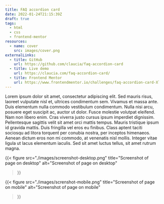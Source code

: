 ```yaml
---
title: FAQ accordion card
date: 2022-01-24T21:15:39Z
draft: true
tags: 
  - html
  - css
  - frontend-mentor
resources:
  - name: cover
    src: images/cover.png
externalLinks:
  - title: GitHub
    url: https://github.com/claucia/faq-accordion-card
  - title: Live demo
    url: https://claucia.com/faq-accordion-card/
  - title: Frontend Mentor
    url: https://www.frontendmentor.io/challenges/faq-accordion-card-XlyjD0Oam
---
```


Lorem ipsum dolor sit amet, consectetur adipiscing elit. Sed mauris risus, laoreet vulputate nisl et, ultrices condimentum sem. Vivamus et massa ante. Duis elementum nulla commodo vestibulum condimentum. Nulla nisi arcu, posuere eget suscipit ac, auctor ut dolor. Fusce molestie volutpat eleifend. Nam non libero enim. Cras viverra justo cursus ipsum imperdiet dignissim. Pellentesque sagittis velit sit amet orci mattis tempus. Mauris tristique ipsum id gravida mattis. Duis fringilla vel eros eu finibus. Class aptent taciti sociosqu ad litora torquent per conubia nostra, per inceptos himenaeos. Aenean dictum eros non mi commodo, at venenatis nisl mollis. Integer vitae ligula ut lacus elementum iaculis. Sed sit amet luctus tellus, sit amet rutrum magna.

{{<
  figure src="./images/screenshot-desktop.png"
  title="Screenshot of page on desktop"
  alt="Screenshot of page on desktop"
>}}

{{<
  figure src="./images/screnshot-mobile.png"
  title="Screenshot of page on mobile"
  alt="Screenshot of page on mobile"
>}}
